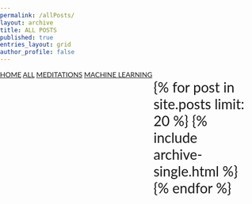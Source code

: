 ```yaml
---
permalink: /allPosts/
layout: archive
title: ALL POSTS
published: true
entries_layout: grid
author_profile: false
---
```

<html>
  <head>
<meta name="viewport" content="width=device-width, initial-scale=1">
<style>
html { height: 100% }
body
{
    margin: 0;
    padding: 0;
    height: 100%;
    overflow: hidden;
    background-image: url(/assets/images/all-blur.jpg);
    background-repeat: no-repeat;
    background-size: cover;
    font-family: "Lato", sans-serif;
}

  .sidenav {
              height: 100%;
              width: 300px;
              position: fixed;
              z-index: 1;
              top: 0;
              left: 0;
              background-color: hsla(0,0%,0%,0.3);
              overflow-x: hidden;
              transition: 0.5s;
              padding-top: 20px;
          }
          
   .sidenav a {
              padding: 8px 8px 8px 32px;
              text-decoration: none;
              font-size: 25px;
              color:#f1f1f1 ;
              display: block;
              transition: 0.3s;
          }
          
   .sidenav a:hover {
              color: rgba(48, 227, 202, 0.3);
          }
   .main {
              margin-left: 300px; 
              font-size: 28px; 
              padding: 0px 10px;
            }     
</style>
</head>

<body>
   <div id="mySidenav" class="sidenav">
     <a href="https://salonidash7.github.io/#">HOME</a>
     <a href="https://salonidash7.github.io/allPosts/">ALL</a>
     <a href="https://salonidash7.github.io/categories/meditations/">MEDITATIONS</a>
     <a href="https://salonidash7.github.io/categories/ml/">MACHINE LEARNING</a>
        </div>
     
  <div class="main">
    {% for post in site.posts limit: 20 %}
      {% include archive-single.html %}
    {% endfor %}
  </div>
  </body>
</html>  


